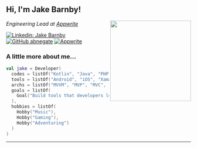 <h2> Hi, I'm Jake Barnby! </h2>
<img align='right' src="https://media.giphy.com/media/kz6cm1kKle2MYkHtJF/giphy.gif" width="220">
<p><em>Engineering Lead at <a href="https://appwrite.io">Appwrite</a></em></p>

[![Linkedin: Jake Barnby](https://img.shields.io/badge/-Jake%20Barnby-blue?style=flat-square&logo=Linkedin&logoColor=white&link=https://www.linkedin.com/in/jakebarnby/)](https://www.linkedin.com/in/jakebarnby/)
[![GitHub abnegate](https://img.shields.io/github/followers/abnegate?label=follow&style=social)](https://github.com/abnegate)
[![Appwrite](https://img.shields.io/badge/appwrite.io-f02e65?style=flat-square)](https://appwrite.io)

### A little more about me...  

```kotlin
val jake = Developer(
  codes = listOf("Kotlin", "Java", "PHP", "JavaScript", "C#", "Ruby", "Bash"),
  tools = listOf("Android", "iOS", "Xamarin", ".NET", "Appwrite", "AWS", "Everything else"),
  archs = listOf("MVVM", "MVP", "MVC", "Microservices"),
  goals = listOf(
    Goal("Build tools that developers love using.")
  ),
  hobbies = listOf(
    Hobby("Music"),
    Hobby("Gaming"), 
    Hobby("Adventuring")
  )
)
```
---
